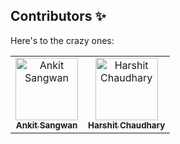## Contributors ✨

Here's to the crazy ones:

<table>
  <!-- Use not more than 7 entries in a single Row -->
  <tr>
    <td align="center"><a href="https://github.com/ankitsangwan1999"><img src="https://github.com/ankitsangwan1999.png?v=4?s=100" width="100px;" alt="Ankit Sangwan"/><br /><sub><b>Ankit Sangwan</b></sub></a><br /></td>
    <td align="center"><a href="https://github.com/harshit-cod"><img src="https://github.com/Harshit-cod.png?v=4?s=100" width="100px;" alt="Harshit Chaudhary"/><br /><sub><b>Harshit Chaudhary</b></sub></a><br /></td>
  </tr>
</table>
